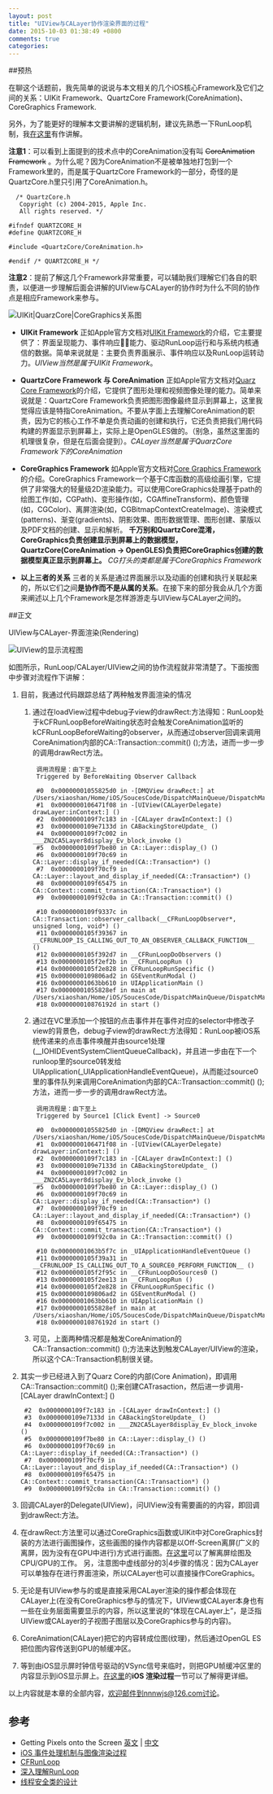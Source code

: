 ```yaml
---
layout: post
title: "UIView与CALayer协作渲染界面的过程"
date: 2015-10-03 01:38:49 +0800
comments: true
categories: 
---
```

##预热

在聊这个话题前，我先简单的说说与本文相关的几个iOS核心Framework及它们之间的关系：UIKit Framework、QuartzCore Framework(CoreAnimation)、CoreGraphics Framework.

另外，为了能更好的理解本文要讲解的逻辑机制，建议先熟悉一下RunLoop机制，我[在这里](http://blog.handy.wang/blog/2014/05/26/runloopxue-xi-bi-ji-1/)有作讲解。

**注意1**：可以看到上面提到的技术点中的CoreAnimation没有叫 ~~CoreAnimation Framework~~ 。为什么呢？因为CoreAnimation不是被单独地打包到一个Framework里的，而是属于QuartzCore Framework的一部分，奇怪的是QuartzCore.h里只引用了CoreAnimation.h。

      /* QuartzCore.h
	   Copyright (c) 2004-2015, Apple Inc.
	   All rights reserved. */

	#ifndef QUARTZCORE_H
	#define QUARTZCORE_H

	#include <QuartzCore/CoreAnimation.h>

	#endif /* QUARTZCORE_H */

**注意2**：提前了解这几个Framework非常重要，可以辅助我们理解它们各自的职责，以便进一步理解后面会讲解的UIView与CALayer的协作时为什么不同的协作点是相应Framework来参与。

<!-- more -->

![UIKit|QuarzCore|CoreGraphics关系图](https://raw.githubusercontent.com/Handy-Wang/Handy-Wang.github.io/source/source/_posts/img/UIKit-QuarzCore-CoreGraphics-relations.jpg "UIKit|QuarzCore|CoreGraphics关系图")

* **UIKit Framework**
正如Apple官方文档对[UIKit Framework](http://www.baidu.com)的介绍，它主要提供了：界面呈现能力、事件响应能力、驱动RunLoop运行和与系统内核通信的数据。简单来说就是：主要负责界面展示、事件响应以及RunLoop运转动力。*UIView当然是属于UIKit Framework*。

* **QuartzCore Framework 与 CoreAnimation**
正如Apple官方文档对[Quarz Core Framework](https://developer.apple.com/library/mac/documentation/GraphicsImaging/Reference/QuartzCoreRefCollection/)的介绍，它提供了图形处理和视频图像处理的能力。简单来说就是：QuartzCore Framework负责把图形图像最终显示到屏幕上，这里我觉得应该是特指CoreAnimation。不要从字面上去理解CoreAnimation的职责，因为它的核心工作不单是负责动画的创建和执行，它还负责把我们用代码构建的界面显示到屏幕上，实际上是OpenGLES做的。（别急，虽然这里面的机理很复杂，但是在后面会提到）。*CALayer当然是属于QuarzCore Framework下的CoreAnimation*

* **CoreGraphics Framework**
如Apple官方文档对[Core Graphics Framework](https://developer.apple.com/library/prerelease/ios/documentation/CoreGraphics/Reference/CoreGraphics_Framework/index.html)的介绍。CoreGraphics Framework一个基于C库函数的高级绘画引擎，它提供了非常强大的轻量级2D渲染能力。可以使用CoreGraphics处理基于path的绘图工作(如，CGPath)、变形操作(如，CGAffineTransform)、颜色管理(如，CGColor)、离屏渲染(如，CGBitmapContextCreateImage)、渲染模式(patterns)、渐变(gradients)、阴影效果、图形数据管理、图形创建、蒙版以及PDF文档的创建、显示和解析。
**千万别和QuartzCore混淆，CoreGraphics负责创建显示到屏幕上的数据模型，QuartzCore(CoreAnimation -> OpenGLES)负责把CoreGraphics创建的数据模型真正显示到屏幕上。** *CG打头的类都是属于CoreGraphics Framework*

* **以上三者的关系**
三者的关系是通过界面展示以及动画的创建和执行关联起来的，所以它们之间**是协作而不是从属的关系**。在接下来的部分我会从几个方面来阐述以上几个Framework是怎样游游走与UIView与CALayer之间的。

##正文

UIView与CALayer-界面渲染(Rendering)

![UIView的显示流程图](https://raw.githubusercontent.com/Handy-Wang/Handy-Wang.github.io/source/source/_posts/img/uiview_rendering_process.jpg "UIView的显示流程图")

如图所示，RunLoop/CALayer/UIView之间的协作流程就非常清楚了。下面按图中步骤对流程作下讲解：

1.  目前，我通过代码跟踪总结了两种触发界面渲染的情况
	1. 通过在loadView过程中debug子view的drawRect:方法得知：RunLoop处于kCFRunLoopBeforeWaiting状态时会触发CoreAnimation监听的kCFRunLoopBeforeWaiting的observer，从而通过observer回调来调用CoreAnimation内部的CA::Transaction::commit() ();方法，进而一步一步的调用drawRect方法。
			
			调用流程是：由下至上
			Triggered by BeforeWaiting Observer Callback
	
			#0	0x00000001055825d0 in -[DMQView drawRect:] at /Users/xiaoshan/Home/iOS/SoucesCode/DispatchMainQueue/DispatchMainQueue/DMQView.m:16
			#1	0x0000000106471f08 in -[UIView(CALayerDelegate) drawLayer:inContext:] ()
			#2	0x0000000109f7c183 in -[CALayer drawInContext:] ()
			#3	0x0000000109e7133d in CABackingStoreUpdate_ ()
			#4	0x0000000109f7c002 in ___ZN2CA5Layer8display_Ev_block_invoke ()
			#5	0x0000000109f7be80 in CA::Layer::display_() ()
			#6	0x0000000109f70c69 in CA::Layer::display_if_needed(CA::Transaction*) ()
			#7	0x0000000109f70cf9 in CA::Layer::layout_and_display_if_needed(CA::Transaction*) ()
			#8	0x0000000109f65475 in CA::Context::commit_transaction(CA::Transaction*) ()
			#9	0x0000000109f92c0a in CA::Transaction::commit() ()
	
			#10	0x0000000109f9337c in CA::Transaction::observer_callback(__CFRunLoopObserver*, unsigned long, void*) ()
			#11	0x0000000105f39367 in __CFRUNLOOP_IS_CALLING_OUT_TO_AN_OBSERVER_CALLBACK_FUNCTION__ ()
			#12	0x0000000105f392d7 in __CFRunLoopDoObservers ()
			#13	0x0000000105f2ef2b in __CFRunLoopRun ()
			#14	0x0000000105f2e828 in CFRunLoopRunSpecific ()
			#15	0x0000000109806ad2 in GSEventRunModal ()
			#16	0x00000001063bb610 in UIApplicationMain ()
			#17	0x00000001055828ef in main at /Users/xiaoshan/Home/iOS/SoucesCode/DispatchMainQueue/DispatchMainQueue/main.m:14
			#18	0x000000010876192d in start ()
			
	2. 通过在VC里添加一个按钮的点击事件并在事件对应的selector中修改子view的背景色，debug子view的drawRect:方法得知：RunLoop被iOS系统传递来的点击事件唤醒并由source1处理(__IOHIDEventSystemClientQueueCallback)，并且进一步由在下一个runloop里的source0转发给UIApplication(_UIApplicationHandleEventQueue)，从而能过source0里的事件队列来调用CoreAnimation内部的CA::Transaction::commit() ();方法，进而一步一步的调用drawRect方法。
	
			调用流程是：由下至上
			Triggered by Source1 [Click Event] -> Source0
	
			#0	0x00000001055825d0 in -[DMQView drawRect:] at /Users/xiaoshan/Home/iOS/SoucesCode/DispatchMainQueue/DispatchMainQueue/DMQView.m:16
			#1	0x0000000106471f08 in -[UIView(CALayerDelegate) drawLayer:inContext:] ()
			#2	0x0000000109f7c183 in -[CALayer drawInContext:] ()
			#3	0x0000000109e7133d in CABackingStoreUpdate_ ()
			#4	0x0000000109f7c002 in ___ZN2CA5Layer8display_Ev_block_invoke ()
			#5	0x0000000109f7be80 in CA::Layer::display_() ()
			#6	0x0000000109f70c69 in CA::Layer::display_if_needed(CA::Transaction*) ()
			#7	0x0000000109f70cf9 in CA::Layer::layout_and_display_if_needed(CA::Transaction*) ()
			#8	0x0000000109f65475 in CA::Context::commit_transaction(CA::Transaction*) ()
			#9	0x0000000109f92c0a in CA::Transaction::commit() ()
	
			#10	0x00000001063b5f7c in _UIApplicationHandleEventQueue ()
			#11	0x0000000105f39a31 in __CFRUNLOOP_IS_CALLING_OUT_TO_A_SOURCE0_PERFORM_FUNCTION__ ()
			#12	0x0000000105f2f95c in __CFRunLoopDoSources0 ()
			#13	0x0000000105f2ee13 in __CFRunLoopRun ()
			#14	0x0000000105f2e828 in CFRunLoopRunSpecific ()
			#15	0x0000000109806ad2 in GSEventRunModal ()
			#16	0x00000001063bb610 in UIApplicationMain ()
			#17	0x00000001055828ef in main at /Users/xiaoshan/Home/iOS/SoucesCode/DispatchMainQueue/DispatchMainQueue/main.m:14
			#18	0x000000010876192d in start ()
	3. 可见，上面两种情况都是触发CoreAnimation的CA::Transaction::commit() ();方法来达到触发CALayer/UIView的渲染，所以这个CA::Transaction机制很关键。
2. 其实一步已经进入到了Quarz Core的内部(Core Animation)，即调用CA::Transaction::commit() ();来创建CATrasaction，然后进一步调用-[CALayer drawInContext:] ()
		
		#2	0x0000000109f7c183 in -[CALayer drawInContext:] ()
		#3	0x0000000109e7133d in CABackingStoreUpdate_ ()
		#4	0x0000000109f7c002 in ___ZN2CA5Layer8display_Ev_block_invoke ()
		#5	0x0000000109f7be80 in CA::Layer::display_() ()
		#6	0x0000000109f70c69 in CA::Layer::display_if_needed(CA::Transaction*) ()
		#7	0x0000000109f70cf9 in CA::Layer::layout_and_display_if_needed(CA::Transaction*) ()
		#8	0x0000000109f65475 in CA::Context::commit_transaction(CA::Transaction*) ()
		#9	0x0000000109f92c0a in CA::Transaction::commit() ()
3. 回调CALayer的Delegate(UIView)，问UIView没有需要画的的内容，即回调到drawRect:方法。
4. 在drawRect:方法里可以通过CoreGraphics函数或UIKit中对CoreGraphics封装的方法进行画图操作，这些画图的操作内容都是以Off-Screen离屏(广义的离屏，因为没有在GPU中进行)方式进行画图。[在这里](http://objccn.io/issue-3-1/)可以了解离屏绘图及CPU/GPU的工作。 另，注意图中虚线部分的3|4步骤的情况：因为CALayer可以单独存在进行界面渲染，所以CALayer也可以直接操作CoreGraphics。
5. 无论是有UIView参与的或是直接采用CALayer渲染的操作都会体现在CALayer上(在没有CoreGraphics参与的情况下，UIView或CALayer本身也有一些在业务层面需要显示的内容，所以这里说的“体现在CALayer上”，是泛指UIView或CALayer的子视图子图层以及CoreGraphics参与的内容)。
6. CoreAnimation(CALayer)把它的内容转成位图(纹理)，然后通过OpenGL ES把位图内容传送到GPU的帧缓冲区。
7. 等到由iOS显示屏时钟信号驱动的VSync信号来临时，则把GPU帧缓冲区里的内容显示到iOS显示屏上。[在这里](http://mp.weixin.qq.com/s?__biz=MzAwNDY1ODY2OQ==&mid=400417748&idx=1&sn=0c5f6747dd192c5a0eea32bb4650c160&scene=4#wechat_redirect)的**iOS 渲染过程**一节可以了解得更详细。

以上内容就是本章的全部内容，欢迎邮件到nnnwjs@126.com讨论。


## 参考
* Getting Pixels onto the Screen   [英文](https://www.objc.io/issues/3-views/moving-pixels-onto-the-screen/)   |   [中文](http://objccn.io/issue-3-1/)
* [iOS 事件处理机制与图像渲染过程](http://mp.weixin.qq.com/s?__biz=MzAwNDY1ODY2OQ==&mid=400417748&idx=1&sn=0c5f6747dd192c5a0eea32bb4650c160&scene=4#wechat_redirect)
* [CFRunLoop](https://github.com/ming1016/study/wiki/CFRunLoop)
* [深入理解RunLoop](http://blog.ibireme.com/2015/05/18/runloop/)
* [线程安全类的设计](http://objccn.io/issue-2-4/)